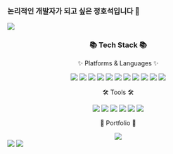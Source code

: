 ### 논리적인 개발자가 되고 싶은 정호석입니다 👋

<!--
**JungHoSuk/JungHoSuk** is a ✨ _special_ ✨ repository because its `README.md` (this file) appears on your GitHub profile.

Here are some ideas to get you started:

- 🔭 I’m currently working on ...
- 🌱 I’m currently learning ...
- 👯 I’m looking to collaborate on ...
- 🤔 I’m looking for help with ...
- 💬 Ask me about ...
- 📫 How to reach me: ...
- 😄 Pronouns: ...
- ⚡ Fun fact: ...
-->
<img src="https://capsule-render.vercel.app/api?type=waving&color=auto&height=200&section=header&text=JungHoSuk&fontSize=90" />
<div align=center>
	<h3>📚 Tech Stack 📚</h3>
	<p>✨ Platforms & Languages ✨</p>
</div>
<div align="center">
	<img src="https://img.shields.io/badge/Java-007396?style=flat&logo=Jameson&logoColor=white" />
	<img src="https://img.shields.io/badge/HTML5-E34F26?style=flat&logo=HTML5&logoColor=white" />
	<img src="https://img.shields.io/badge/CSS-1572B6?style=flat&logo=CSS3&logoColor=white" />
	<img src="https://img.shields.io/badge/JavaScript-F7DF1E?style=flat&logo=JavaScript&logoColor=white" />
	<img src="https://img.shields.io/badge/jQuery-0769AD?style=flat&logo=jQuery&logoColor=white" />
	<img src="https://img.shields.io/badge/Spring Boot-6DB33F?style=flat&logo=Spring Boot&logoColor=white" />
	<img src="https://img.shields.io/badge/Oracle-F80000?style=flat&logo=Oracle&logoColor=white" />
	<img src="https://img.shields.io/badge/MySQL-4479A1?style=flat&logo=MySQL&logoColor=white" />
	<img src="https://img.shields.io/badge/Gradle-02303A?style=flat&logo=Gradle&logoColor=white" />
	<img src="https://img.shields.io/badge/Mybatis-008080?style=flat&logo=LaTeX&logoColor=white" />
	<img src="https://img.shields.io/badge/Thymeleaf-005F0F?style=flat&logo=Thymeleaf&logoColor=white" />
	
</div>
<div align=center>
	<p>🛠 Tools 🛠</p>
</div>
<div align="center">
	<img src="https://img.shields.io/badge/Eclipse-2C2255?style=flat&logo=Eclipse&logoColor=white" />
	<img src="https://img.shields.io/badge/IntelliJ-000000?style=flat&logo=IntelliJ IDEA&logoColor=white" />
	<img src="https://img.shields.io/badge/Visual Stuido Code-007ACC?style=flat&logo=Visual Studio Code&logoColor=white" />
	<img src="https://img.shields.io/badge/Git-F05032?style=flat&logo=Git&logoColor=white" />
	<img src="https://img.shields.io/badge/GitHub-181717?style=flat&logo=GitHub&logoColor=white" />
	<img src="https://img.shields.io/badge/SourceTree-0052CC?style=flat&logo=SourceTree&logoColor=white" />
</div>

<div align=center>
	<p>🎨 Portfolio 🎨</p>
</div>
<div align=center>
	<a href="https://aboard-cobbler-6d6.notion.site/a4a827a3ef924bb9abf9685a05d2b606">
		<img src="https://img.shields.io/badge/Notion-000000?style=flat&logo=Notion&logoColor=white" />
	</a>
</div>
<img src="https://github-readme-stats.vercel.app/api/top-langs/?username=JungHoSuk&layout=compact">
<img src="https://github-readme-stats.vercel.app/api?username=JungHoSuk&show_icons=true">
